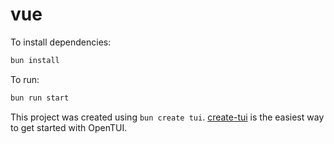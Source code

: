 # vue

To install dependencies:

```bash
bun install
```

To run:

```bash
bun run start
```

This project was created using `bun create tui`. [create-tui](https://git.new/create-tui) is the easiest way to get started with OpenTUI.
